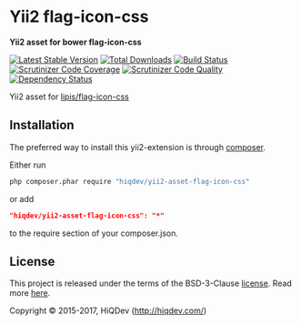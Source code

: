 Yii2 flag-icon-css
==================

**Yii2 asset for bower flag-icon-css**

[![Latest Stable Version](https://poser.pugx.org/hiqdev/yii2-asset-flag-icon-css/v/stable)](https://packagist.org/packages/hiqdev/yii2-asset-flag-icon-css)
[![Total Downloads](https://poser.pugx.org/hiqdev/yii2-asset-flag-icon-css/downloads)](https://packagist.org/packages/hiqdev/yii2-asset-flag-icon-css)
[![Build Status](https://img.shields.io/travis/hiqdev/yii2-asset-flag-icon-css.svg)](https://travis-ci.org/hiqdev/yii2-asset-flag-icon-css)
[![Scrutinizer Code Coverage](https://img.shields.io/scrutinizer/coverage/g/hiqdev/yii2-asset-flag-icon-css.svg)](https://scrutinizer-ci.com/g/hiqdev/yii2-asset-flag-icon-css/)
[![Scrutinizer Code Quality](https://img.shields.io/scrutinizer/g/hiqdev/yii2-asset-flag-icon-css.svg)](https://scrutinizer-ci.com/g/hiqdev/yii2-asset-flag-icon-css/)
[![Dependency Status](https://www.versioneye.com/php/hiqdev:yii2-asset-flag-icon-css/dev-master/badge.svg)](https://www.versioneye.com/php/hiqdev:yii2-asset-flag-icon-css/dev-master)

Yii2 asset for [lipis/flag-icon-css](https://github.com/lipis/flag-icon-css)

## Installation

The preferred way to install this yii2-extension is through [composer](http://getcomposer.org/download/).

Either run

```sh
php composer.phar require "hiqdev/yii2-asset-flag-icon-css"
```

or add

```json
"hiqdev/yii2-asset-flag-icon-css": "*"
```

to the require section of your composer.json.

## License

This project is released under the terms of the BSD-3-Clause [license](LICENSE).
Read more [here](http://choosealicense.com/licenses/bsd-3-clause).

Copyright © 2015-2017, HiQDev (http://hiqdev.com/)
